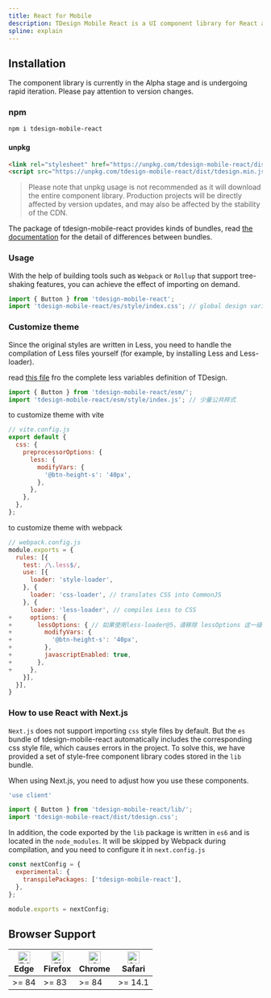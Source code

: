 ```yaml
---
title: React for Mobile
description: TDesign Mobile React is a UI component library for React and Mobile application.
spline: explain
---
```


## Installation

The component library is currently in the Alpha stage and is undergoing rapid iteration. Please pay attention to version changes.

### npm

```bash
npm i tdesign-mobile-react
```

#### unpkg

```html
<link rel="stylesheet" href="https://unpkg.com/tdesign-mobile-react/dist/tdesign.min.css" />
<script src="https://unpkg.com/tdesign-mobile-react/dist/tdesign.min.js"></script>
```

> Please note that unpkg usage is not recommended as it will download the entire component library. Production projects will be directly affected by version updates, and may also be affected by the stability of the CDN.

The package of tdesign-mobile-react provides kinds of bundles, read [the documentation](https://github.com/Tencent/tdesign/blob/main/docs/develop-install.md) for the detail of differences between bundles.

### Usage

With the help of building tools such as `Webpack` or `Rollup` that support tree-shaking features, you can achieve the effect of importing on demand.

```javascript
import { Button } from 'tdesign-mobile-react';
import 'tdesign-mobile-react/es/style/index.css'; // global design variables
```

### Customize theme

Since the original styles are written in Less, you need to handle the compilation of Less files yourself (for example, by installing Less and Less-loader).

read [this file](https://github.com/Tencent/tdesign-common/blob/main/style/mobile/_variables.less) fro the complete less variables definition of TDesign.

```javascript
import { Button } from 'tdesign-mobile-react/esm/';
import 'tdesign-mobile-react/esm/style/index.js'; // 少量公共样式
```

to customize theme with vite

```javascript
// vite.config.js
export default {
  css: {
    preprocessorOptions: {
      less: {
        modifyVars: {
          '@btn-height-s': '40px',
        },
      },
    },
  },
};
```

to customize theme with webpack

```javascript
// webpack.config.js
module.exports = {
  rules: [{
    test: /\.less$/,
    use: [{
      loader: 'style-loader',
    }, {
      loader: 'css-loader', // translates CSS into CommonJS
    }, {
      loader: 'less-loader', // compiles Less to CSS
+     options: {
+       lessOptions: { // 如果使用less-loader@5，请移除 lessOptions 这一级直接配置选项。
+         modifyVars: {
+           '@btn-height-s': '40px',
+         },
+         javascriptEnabled: true,
+       },
+     },
    }],
  }],
}
```

### How to use React with Next.js

`Next.js` does not support importing `css` style files by default. But the `es` bundle of tdesign-mobile-react automatically includes the corresponding css style file, which causes errors in the project. To solve this, we have provided a set of style-free component library codes stored in the `lib` bundle.

When using Next.js, you need to adjust how you use these components.

```js
'use client'

import { Button } from 'tdesign-mobile-react/lib/';
import 'tdesign-mobile-react/dist/tdesign.css';
```

In addition, the code exported by the `lib` package is written in `es6` and is located in the `node_modules`. It will be skipped by Webpack during compilation, and you need to configure it in `next.config.js`

```js
const nextConfig = {
  experimental: {
    transpilePackages: ['tdesign-mobile-react'],
  },
};

module.exports = nextConfig;
```

## Browser Support

| [<img src="https://raw.githubusercontent.com/alrra/browser-logos/master/src/edge/edge_48x48.png" alt="Edge" width="24px" height="24px" />](http://godban.github.io/browsers-support-badges/)<br/>Edge | [<img src="https://raw.githubusercontent.com/alrra/browser-logos/master/src/firefox/firefox_48x48.png" alt="Firefox" width="24px" height="24px" />](http://godban.github.io/browsers-support-badges/)<br/>Firefox | [<img src="https://raw.githubusercontent.com/alrra/browser-logos/master/src/chrome/chrome_48x48.png" alt="Chrome" width="24px" height="24px" />](http://godban.github.io/browsers-support-badges/)<br/>Chrome | [<img src="https://raw.githubusercontent.com/alrra/browser-logos/master/src/safari/safari_48x48.png" alt="Safari" width="24px" height="24px" />](http://godban.github.io/browsers-support-badges/)<br/>Safari |
| -- | -- | -- | -- |
| >= 84 | >= 83 | >= 84 | >= 14.1 |
